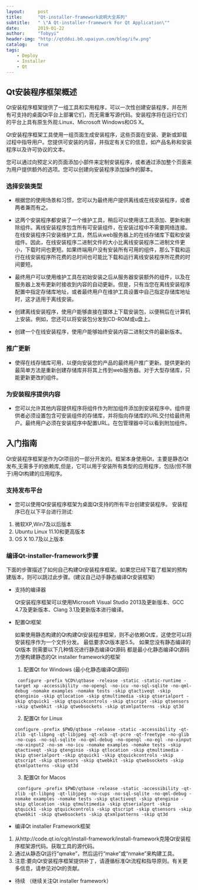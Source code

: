 ```yaml
---
layout:     post
title:      "Qt-installer-framework说明大全系列"
subtitle:   " \"A Qt-installer-framework For Qt Application\""
date:       2019-01-22
author:     "Tobyyi"
header-img: "http://qtddui.b0.upaiyun.com/blog/ifw.png"
catalog:    true
tags:
    - Deploy
    - Installer
    - Qt
---
```


## Qt安装程序框架概述

 Qt安装程序框架提供了一组工具和实用程序，可以一次性创建安装程序，并在所有可支持的桌面Qt平台上部署它们，而无需重写源代码。安装程序将在运行它们的平台上具有原生外观:Linux、Microsoft Windows和OS X。

Qt安装程序框架工具使用一组页面生成安装程序，这些页面在安装、更新或卸载过程中指导用户。您提供可安装的内容，并指定有关它的信息，如产品名称和安装程序以及许可协议的文本。

您可以通过向预定义的页面添加小部件来定制安装程序，或者通过添加整个页面来为用户提供额外的选项。您可以创建向安装程序添加操作的脚本。

###  选择安装类型

* 根据您的使用场景和习惯，您可以为最终用户提供离线或在线安装程序，或者两者兼而有之。

* 这两个安装程序都安装了一个维护工具，稍后可以使用该工具添加、更新和删除组件。离线安装程序包含所有可安装组件，在安装过程中不需要网络连接。在线安装程序只安装维护工具，然后从web服务器上的在线存储库下载和安装组件。因此，在线安装程序二进制文件的大小比离线安装程序二进制文件更小，下载时间也更短。如果终端用户没有安装所有可用的组件，那么下载和运行在线安装程序所花费的总时间也可能比下载和运行离线安装程序所花费的时间要短。

* 最终用户可以使用维护工具在初始安装之后从服务器安装额外的组件，以及在服务器上发布更新时接收到内容的自动更新。但是，只有当您在离线安装程序配置中指定存储库地址，或者最终用户在维护工具设置中自己指定存储库地址时，这才适用于离线安装。

* 创建离线安装程序，使用户能够直接在媒体上下载安装包，以便稍后在计算机上安装。例如，您还可以将安装包分发到CD-ROM或u盘上。

* 创建一个在线安装程序，使用户能够始终安装内容二进制文件的最新版本。


### 推广更新

* 使得在线存储库可用，以便向安装您的产品的最终用户推广更新。提供更新的最简单方法是重新创建存储库并将其上传到web服务器。对于大型存储库，只能更新更改的组件。


### 为安装程序提供内容

* 您可以允许其他内容提供程序将组件作为附加组件添加到安装程序中。组件提供者必须设置包含可安装组件的存储库，并将指向存储库的URL交付给最终用户。最终用户必须在安装程序中配置URL。在包管理器中可以看到附加组件。


## 入门指南

 Qt安装程序框架是作为Qt项目的一部分开发的。框架本身使用Qt，主要是静态Qt发布,无需多于的依赖库,但是，它可以用于安装所有类型的应用程序，包括(但不限于)用Qt构建的应用程序。


### 支持发布平台

* 您可以使用Qt安装程序框架为桌面Qt支持的所有平台创建安装程序。
安装程序已在以下平台进行测试:
1. 微软XP,Win7及以后版本
2. Ubuntu Linux 11.10和更高版本
3. OS X 10.7及以上版本


### 编译Qt-installer-framework步骤

 下面的步骤描述了如何自己构建Qt安装程序框架。如果您已经下载了框架的预构建版本，则可以跳过此步骤。(建议自己动手静态编译Qt安装框架)

* 支持的编译器
  
   Qt安装程序框架可以使用Microsoft Visual Studio 2013及更新版本、GCC 4.7及更新版本、Clang 3.1及更新版本进行编译。

* 配置Qt框架
  
  如果使用静态构建的Qt构建Qt安装程序框架，则不必依赖Qt库，这使您可以将安装程序作为一个文件分发。
  最低要求Qt版本是5.5。
  如果您没有静态编译的Qt版本 则需要以下几种情况进行静态编译Qt源码
  都是最小化静态编译Qt源码 方便构建静态的Qt installer framework的框架

  1. 配置Qt for Windows (最小化静态编译Qt源码)
   
   ```
    configure -prefix %CD%\qtbase -release -static -static-runtime -target xp -accessibility -no-opengl -no-icu -no-sql-sqlite -no-qml-debug -nomake examples -nomake tests -skip qtactiveqt -skip qtenginio -skip qtlocation -skip qtmultimedia -skip qtserialport -skip qtquick1 -skip qtquickcontrols -skip qtscript -skip qtsensors -skip qtwebkit -skip qtwebsockets -skip qtxmlpatterns -skip qt3d

   ```
  2. 配置Qt for Linux 
   
   ```
   configure -prefix $PWD/qtbase -release -static -accessibility -qt-zlib -qt-libpng -qt-libjpeg -qt-xcb -qt-pcre -qt-freetype -no-glib -no-cups -no-sql-sqlite -no-qml-debug -no-opengl -no-egl -no-xinput -no-xinput2 -no-sm -no-icu -nomake examples -nomake tests -skip qtactiveqt -skip qtenginio -skip qtlocation -skip qtmultimedia -skip qtserialport -skip qtquick1 -skip qtquickcontrols -skip qtscript -skip qtsensors -skip qtwebkit -skip qtwebsockets -skip qtxmlpatterns -skip qt3d
 
   ```
  3. 配置Qt for Macos
   
   ```
    configure -prefix $PWD/qtbase -release -static -accessibility -qt-zlib -qt-libpng -qt-libjpeg -no-cups -no-sql-sqlite -no-qml-debug -nomake examples -nomake tests -skip qtactiveqt -skip qtenginio -skip qtlocation -skip qtmultimedia -skip qtserialport -skip qtquick1 -skip qtquickcontrols -skip qtscript -skip qtsensors -skip qtwebkit -skip qtwebsockets -skip qtxmlpatterns -skip qt3d
 
   ```

* 编译Qt installer Framework框架

 1.  从http://code.qt.io/cgit/install-framework/install-framework克隆Qt安装程序框架源代码。获取工具的源代码。
 2. 通过从静态Qt运行“qmake”，然后运行“make”或“nmake”来构建工具。
 3. 注意:要向Qt安装程序框架提供补丁，请遵循标准Qt流程和指导原则。有关更多信息，请参见对Qt的贡献。

* 待续 （继续关注Qt installer framework）